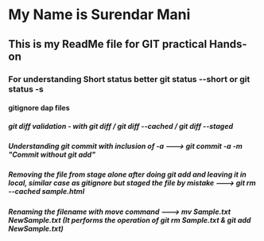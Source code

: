 # My Name is Surendar Mani
## This is my ReadMe file for GIT practical Hands-on
### For understanding Short status better git status --short or git status -s
#### gitignore dap files 
##### git diff validation - with git diff / git diff --cached / git diff --staged
##### Understanding git commit with inclusion of -a ---> git commit -a -m "Commit without git add"
##### Removing the file from stage alone after doing git add and leaving it in local, similar case as gitignore but staged the file by mistake ---> git rm --cached sample.html
##### Renaming the filename with move command ---> mv Sample.txt NewSample.txt (It performs the operation of git rm Sample.txt & git add NewSample.txt)
